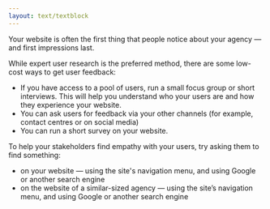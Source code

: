 ```yaml
---
layout: text/textblock
---
```


Your website is often the first thing that people notice about your agency — and first impressions last.

While expert user research is the preferred method, there are some low-cost ways to get user feedback:
  * If you have access to a pool of users, run a small focus group or short interviews. This will help you understand who your users are and how they experience your website.
  * You can ask users for feedback via your other channels (for example, contact centres or on social media)
  * You can run a short survey on your website.


To help your stakeholders find empathy with your users, try asking them to find something:
  * on your website — using the site's navigation menu, and using Google or another search engine
  * on the website of a similar-sized agency — using the site’s navigation menu, and using Google or another search engine
